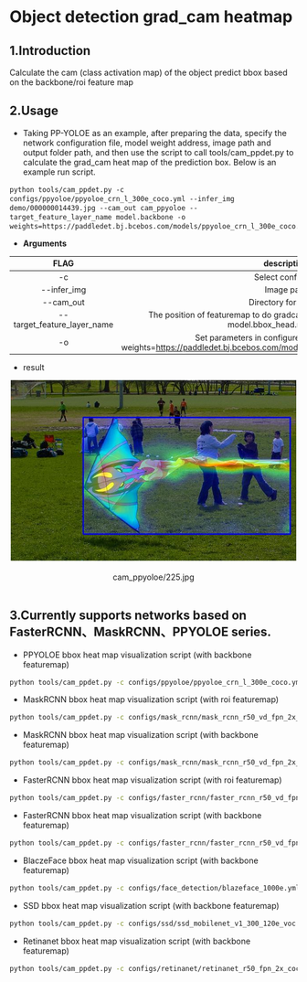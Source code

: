 # Object detection grad_cam heatmap

## 1.Introduction
Calculate the cam (class activation map) of the object predict bbox based on the backbone/roi feature map

## 2.Usage
* Taking PP-YOLOE as an example, after preparing the data, specify the network configuration file, model weight address, image path and output folder path, and then use the script to call tools/cam_ppdet.py to calculate the grad_cam heat map of the prediction box. Below is an example run script.
```shell
python tools/cam_ppdet.py -c configs/ppyoloe/ppyoloe_crn_l_300e_coco.yml --infer_img demo/000000014439.jpg --cam_out cam_ppyoloe --target_feature_layer_name model.backbone -o weights=https://paddledet.bj.bcebos.com/models/ppyoloe_crn_l_300e_coco.pdparams
```

* **Arguments**

|         FLAG             |                                                            description                                                            |
| :----------------------: |:---------------------------------------------------------------------------------------------------------------------------------:|
|          -c              |                                                        Select config file                                                         |
|          --infer_img              |                                                            Image path                                                             |
|          --cam_out              |                                                       Directory for output                                                        |
|          --target_feature_layer_name              |        The position of featuremap to do gradcam, for example:model.backbone, model.bbox_head.roi_extractor        |
|          -o              | Set parameters in configure file, for example: -o weights=https://paddledet.bj.bcebos.com/models/ppyoloe_crn_l_300e_coco.pdparams |

* result

<center>
<img src="../images/grad_cam_ppyoloe_demo.jpg" width="500" >
</center>
<br><center>cam_ppyoloe/225.jpg</center></br>


## 3.Currently supports networks based on FasterRCNN、MaskRCNN、PPYOLOE series.
* PPYOLOE bbox heat map visualization script (with backbone featuremap)
```bash
python tools/cam_ppdet.py -c configs/ppyoloe/ppyoloe_crn_l_300e_coco.yml --infer_img demo/000000014439.jpg --cam_out cam_ppyoloe -o weights=https://paddledet.bj.bcebos.com/models/ppyoloe_crn_l_300e_coco.pdparams
```

* MaskRCNN bbox heat map visualization script (with roi featuremap)
```bash
python tools/cam_ppdet.py -c configs/mask_rcnn/mask_rcnn_r50_vd_fpn_2x_coco.yml --infer_img demo/000000014439.jpg  --cam_out cam_mask_rcnn_roi --target_feature_layer_name model.bbox_head.roi_extractor -o weights=https://paddledet.bj.bcebos.com/models/mask_rcnn_r50_vd_fpn_2x_coco.pdparams
```

* MaskRCNN bbox heat map visualization script (with backbone featuremap)
```bash
python tools/cam_ppdet.py -c configs/mask_rcnn/mask_rcnn_r50_vd_fpn_2x_coco.yml --infer_img demo/000000014439.jpg  --cam_out cam_mask_rcnn_backbone --target_feature_layer_name model.backbone -o weights=https://paddledet.bj.bcebos.com/models/mask_rcnn_r50_vd_fpn_2x_coco.pdparams
```

* FasterRCNN bbox heat map visualization script (with roi featuremap)
```bash
python tools/cam_ppdet.py -c configs/faster_rcnn/faster_rcnn_r50_vd_fpn_2x_coco.yml --infer_img demo/000000014439.jpg  --cam_out cam_faster_rcnn_roi --target_feature_layer_name model.bbox_head.roi_extractor -o weights=https://paddledet.bj.bcebos.com/models/faster_rcnn_r50_vd_fpn_ssld_2x_coco.pdparams
```

* FasterRCNN bbox heat map visualization script (with backbone featuremap)
```bash
python tools/cam_ppdet.py -c configs/faster_rcnn/faster_rcnn_r50_vd_fpn_2x_coco.yml --infer_img demo/000000014439.jpg  --cam_out cam_faster_rcnn_backbone --target_feature_layer_name model.backbone -o weights=https://paddledet.bj.bcebos.com/models/faster_rcnn_r50_vd_fpn_ssld_2x_coco.pdparams
```

* BlaczeFace bbox heat map visualization script (with backbone featuremap)
```bash
python tools/cam_ppdet.py -c configs/face_detection/blazeface_1000e.yml --infer_img demo/hrnet_demo.jpg --cam_out cam_blazeface --target_feature_layer_name model.backbone -o weights=https://paddledet.bj.bcebos.com/models/blazeface_1000e.pdparams
```

* SSD bbox heat map visualization script (with backbone featuremap)
```bash
python tools/cam_ppdet.py -c configs/ssd/ssd_mobilenet_v1_300_120e_voc.yml --infer_img demo/000000014439.jpg --cam_out cam_ssd --target_feature_layer_name model.backbone -o weights=https://paddledet.bj.bcebos.com/models/ssd_mobilenet_v1_300_120e_voc.pdparams
```

* Retinanet bbox heat map visualization script (with backbone featuremap)
```bash
python tools/cam_ppdet.py -c configs/retinanet/retinanet_r50_fpn_2x_coco.yml --infer_img demo/000000014439.jpg --cam_out cam_retinanet --target_feature_layer_name model.backbone -o weights=https://bj.bcebos.com/v1/paddledet/models/retinanet_r50_fpn_2x_coco.pdparams
```


